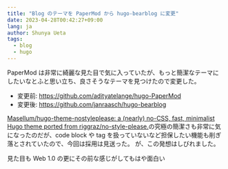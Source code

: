 ```yaml
---
title: "Blog のテーマを PaperMod から hugo-bearblog に変更"
date: 2023-04-28T00:42:27+09:00
lang: ja
author: Shunya Ueta
tags:
  - blog
  - hugo
---
```


PaperMod は非常に綺麗な見た目で気に入っていたが、もっと簡潔なテーマにしたいなとふと思い立ち、良さそうなテーマを見つけたので変更した。

- 変更前: https://github.com/adityatelange/hugo-PaperMod
- 変更後: https://github.com/janraasch/hugo-bearblog

[Masellum/hugo\-theme\-nostyleplease: a \(nearly\) no\-CSS, fast, minimalist Hugo theme ported from riggraz/no\-style\-please\.](https://github.com/Masellum/hugo-theme-nostyleplease)の究極の簡潔さも非常に気になったのだが、code block や tag を扱っていないなど担保したい機能も削ぎ落とされていたので、今回は採用は見送った。
が、この発想はしびれました。

見た目も Web 1.0 の更にその前な感じがしてもはや面白い
